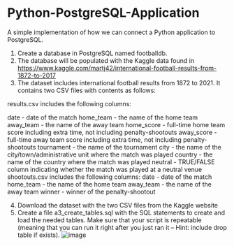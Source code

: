 # Python-PostgreSQL-Application
A simple implementation of how we can connect a Python application to PostgreSQL.

1.	Create a database in PostgreSQL named footballdb. 
2.	The database will be populated with the Kaggle data found in https://www.kaggle.com/martj42/international-football-results-from-1872-to-2017
3.	The dataset includes international football results from 1872 to 2021. It contains two CSV files with contents as follows:

results.csv includes the following columns:

date - date of the match
home_team - the name of the home team
away_team - the name of the away team
home_score - full-time home team score including extra time, not including penalty-shootouts
away_score - full-time away team score including extra time, not including penalty-shootouts
tournament - the name of the tournament
city - the name of the city/town/administrative unit where the match was played
country - the name of the country where the match was played
neutral - TRUE/FALSE column indicating whether the match was played at a neutral venue
shootouts.csv includes the following columns:
date - date of the match
home_team - the name of the home team
away_team - the name of the away team
winner - winner of the penalty-shootout

4.	Download the dataset with the two CSV files from the Kaggle website
5.	Create a file a3_create_tables.sql with the SQL statements to create and load the needed tables. Make sure that your script is repeatable (meaning that you can run it right after you just ran it – Hint: include drop table if exists).
![image](https://user-images.githubusercontent.com/60246728/146070418-e47d790f-c2d6-4fcc-8049-808004d61a14.png)
